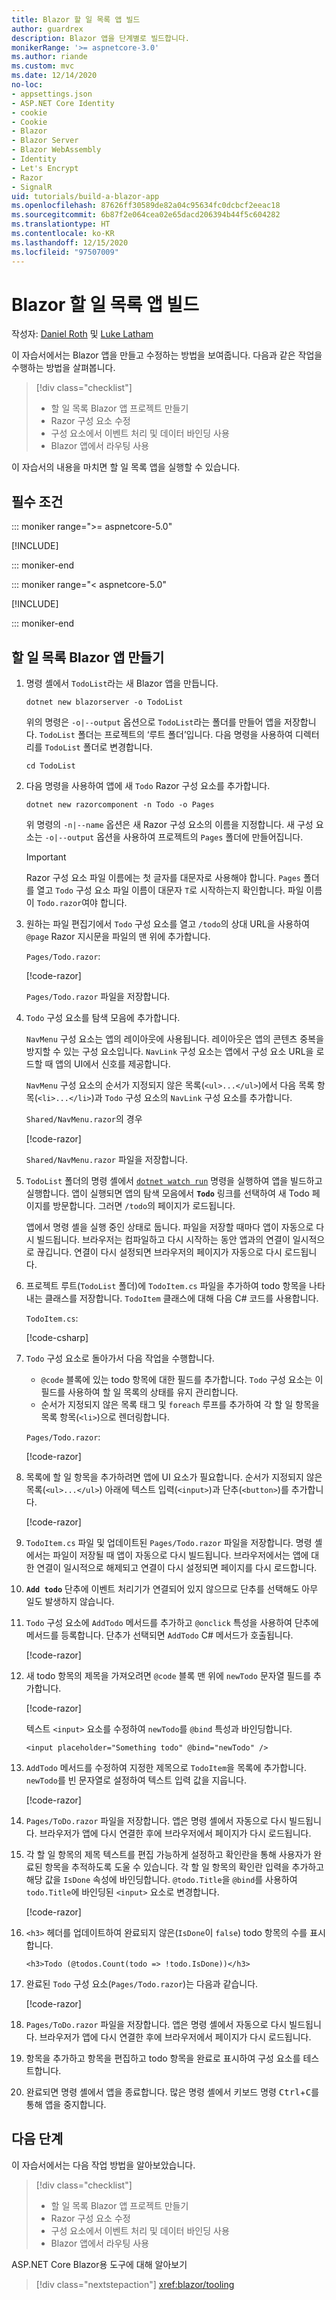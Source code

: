 ```yaml
---
title: Blazor 할 일 목록 앱 빌드
author: guardrex
description: Blazor 앱을 단계별로 빌드합니다.
monikerRange: '>= aspnetcore-3.0'
ms.author: riande
ms.custom: mvc
ms.date: 12/14/2020
no-loc:
- appsettings.json
- ASP.NET Core Identity
- cookie
- Cookie
- Blazor
- Blazor Server
- Blazor WebAssembly
- Identity
- Let's Encrypt
- Razor
- SignalR
uid: tutorials/build-a-blazor-app
ms.openlocfilehash: 87626ff30589de82a04c95634fc0dcbcf2eeac18
ms.sourcegitcommit: 6b87f2e064cea02e65dacd206394b44f5c604282
ms.translationtype: HT
ms.contentlocale: ko-KR
ms.lasthandoff: 12/15/2020
ms.locfileid: "97507009"
---
```

# <a name="build-a-no-locblazor-todo-list-app"></a>Blazor 할 일 목록 앱 빌드

작성자: [Daniel Roth](https://github.com/danroth27) 및 [Luke Latham](https://github.com/guardrex)

이 자습서에서는 Blazor 앱을 만들고 수정하는 방법을 보여줍니다. 다음과 같은 작업을 수행하는 방법을 살펴봅니다.

> [!div class="checklist"]
> * 할 일 목록 Blazor 앱 프로젝트 만들기
> * Razor 구성 요소 수정
> * 구성 요소에서 이벤트 처리 및 데이터 바인딩 사용
> * Blazor 앱에서 라우팅 사용

이 자습서의 내용을 마치면 할 일 목록 앱을 실행할 수 있습니다.

## <a name="prerequisites"></a>필수 조건

::: moniker range=">= aspnetcore-5.0"

[!INCLUDE[](~/includes/5.0-SDK.md)]

::: moniker-end

::: moniker range="< aspnetcore-5.0"

[!INCLUDE[](~/includes/3.1-SDK.md)]

::: moniker-end

## <a name="create-a-todo-list-no-locblazor-app"></a>할 일 목록 Blazor 앱 만들기

1. 명령 셸에서 `TodoList`라는 새 Blazor 앱을 만듭니다.

   ```dotnetcli
   dotnet new blazorserver -o TodoList
   ```

   위의 명령은 `-o|--output` 옵션으로 `TodoList`라는 폴더를 만들어 앱을 저장합니다. `TodoList` 폴더는 프로젝트의 ‘루트 폴더’입니다. 다음 명령을 사용하여 디렉터리를 `TodoList` 폴더로 변경합니다.

   ```dotnetcli
   cd TodoList
   ```

1. 다음 명령을 사용하여 앱에 새 `Todo` Razor 구성 요소를 추가합니다.

   ```dotnetcli
   dotnet new razorcomponent -n Todo -o Pages
   ```

   위 명령의 `-n|--name` 옵션은 새 Razor 구성 요소의 이름을 지정합니다. 새 구성 요소는 `-o|--output` 옵션을 사용하여 프로젝트의 `Pages` 폴더에 만들어집니다.

   > [!IMPORTANT]
   > Razor 구성 요소 파일 이름에는 첫 글자를 대문자로 사용해야 합니다. `Pages` 폴더를 열고 `Todo` 구성 요소 파일 이름이 대문자 `T`로 시작하는지 확인합니다. 파일 이름이 `Todo.razor`여야 합니다.

1. 원하는 파일 편집기에서 `Todo` 구성 요소를 열고 `/todo`의 상대 URL을 사용하여 `@page` Razor 지시문을 파일의 맨 위에 추가합니다.

   `Pages/Todo.razor`:

   [!code-razor[](build-a-blazor-app/samples_snapshot/ToDo0.razor?highlight=1)]

   `Pages/Todo.razor` 파일을 저장합니다.

1. `Todo` 구성 요소를 탐색 모음에 추가합니다.

   `NavMenu` 구성 요소는 앱의 레이아웃에 사용됩니다. 레이아웃은 앱의 콘텐츠 중복을 방지할 수 있는 구성 요소입니다. `NavLink` 구성 요소는 앱에서 구성 요소 URL을 로드할 때 앱의 UI에서 신호를 제공합니다.

   `NavMenu` 구성 요소의 순서가 지정되지 않은 목록(`<ul>...</ul>`)에서 다음 목록 항목(`<li>...</li>`)과 `Todo` 구성 요소의 `NavLink` 구성 요소를 추가합니다.

   `Shared/NavMenu.razor`의 경우

   [!code-razor[](build-a-blazor-app/samples_snapshot/NavMenu.razor?highlight=5-9)]

   `Shared/NavMenu.razor` 파일을 저장합니다.

1. `TodoList` 폴더의 명령 셸에서 [`dotnet watch run`](/aspnet/core/tutorials/dotnet-watch) 명령을 실행하여 앱을 빌드하고 실행합니다. 앱이 실행되면 앱의 탐색 모음에서 **`Todo`** 링크를 선택하여 새 Todo 페이지를 방문합니다. 그러면 `/todo`의 페이지가 로드됩니다.

   앱에서 명령 셸을 실행 중인 상태로 둡니다. 파일을 저장할 때마다 앱이 자동으로 다시 빌드됩니다. 브라우저는 컴파일하고 다시 시작하는 동안 앱과의 연결이 일시적으로 끊깁니다. 연결이 다시 설정되면 브라우저의 페이지가 자동으로 다시 로드됩니다.

1. 프로젝트 루트(`TodoList` 폴더)에 `TodoItem.cs` 파일을 추가하여 todo 항목을 나타내는 클래스를 저장합니다. `TodoItem` 클래스에 대해 다음 C# 코드를 사용합니다.

   `TodoItem.cs`:

   [!code-csharp[](build-a-blazor-app/samples_snapshot/TodoItem.cs)]

1. `Todo` 구성 요소로 돌아가서 다음 작업을 수행합니다.

   * `@code` 블록에 있는 todo 항목에 대한 필드를 추가합니다. `Todo` 구성 요소는 이 필드를 사용하여 할 일 목록의 상태를 유지 관리합니다.
   * 순서가 지정되지 않은 목록 태그 및 `foreach` 루프를 추가하여 각 할 일 항목을 목록 항목(`<li>`)으로 렌더링합니다.

   `Pages/Todo.razor`:

   [!code-razor[](build-a-blazor-app/samples_snapshot/ToDo2.razor?highlight=5-10,13)]

1. 목록에 할 일 항목을 추가하려면 앱에 UI 요소가 필요합니다. 순서가 지정되지 않은 목록(`<ul>...</ul>`) 아래에 텍스트 입력(`<input>`)과 단추(`<button>`)를 추가합니다.

   [!code-razor[](build-a-blazor-app/samples_snapshot/ToDo3.razor?highlight=12-13)]

1. `TodoItem.cs` 파일 및 업데이트된 `Pages/Todo.razor` 파일을 저장합니다. 명령 셸에서는 파일이 저장될 때 앱이 자동으로 다시 빌드됩니다. 브라우저에서는 앱에 대한 연결이 일시적으로 해제되고 연결이 다시 설정되면 페이지를 다시 로드합니다.

1. **`Add todo`** 단추에 이벤트 처리기가 연결되어 있지 않으므로 단추를 선택해도 아무 일도 발생하지 않습니다.

1. `Todo` 구성 요소에 `AddTodo` 메서드를 추가하고 `@onclick` 특성을 사용하여 단추에 메서드를 등록합니다. 단추가 선택되면 `AddTodo` C# 메서드가 호출됩니다.

   [!code-razor[](build-a-blazor-app/samples_snapshot/ToDo4.razor?highlight=2,7-10)]

1. 새 todo 항목의 제목을 가져오려면 `@code` 블록 맨 위에 `newTodo` 문자열 필드를 추가합니다.

   [!code-razor[](build-a-blazor-app/samples_snapshot/ToDo5.razor?highlight=3)]

   텍스트 `<input>` 요소를 수정하여 `newTodo`를 `@bind` 특성과 바인딩합니다.

   ```razor
   <input placeholder="Something todo" @bind="newTodo" />
   ```

1. `AddTodo` 메서드를 수정하여 지정한 제목으로 `TodoItem`을 목록에 추가합니다. `newTodo`를 빈 문자열로 설정하여 텍스트 입력 값을 지웁니다.

   [!code-razor[](build-a-blazor-app/samples_snapshot/ToDo6.razor?highlight=19-26)]

1. `Pages/ToDo.razor` 파일을 저장합니다. 앱은 명령 셸에서 자동으로 다시 빌드됩니다. 브라우저가 앱에 다시 연결한 후에 브라우저에서 페이지가 다시 로드됩니다.

1. 각 할 일 항목의 제목 텍스트를 편집 가능하게 설정하고 확인란을 통해 사용자가 완료된 항목을 추적하도록 도울 수 있습니다. 각 할 일 항목의 확인란 입력을 추가하고 해당 값을 `IsDone` 속성에 바인딩합니다. `@todo.Title`을 `@bind`를 사용하여 `todo.Title`에 바인딩된 `<input>` 요소로 변경합니다.

   [!code-razor[](build-a-blazor-app/samples_snapshot/ToDo7.razor?highlight=4-7)]

1. `<h3>` 헤더를 업데이트하여 완료되지 않은(`IsDone`이 `false`) todo 항목의 수를 표시합니다.

   ```razor
   <h3>Todo (@todos.Count(todo => !todo.IsDone))</h3>
   ```

1. 완료된 `Todo` 구성 요소(`Pages/Todo.razor`)는 다음과 같습니다.

   [!code-razor[](build-a-blazor-app/samples_snapshot/Todo1.razor)]

1. `Pages/ToDo.razor` 파일을 저장합니다. 앱은 명령 셸에서 자동으로 다시 빌드됩니다. 브라우저가 앱에 다시 연결한 후에 브라우저에서 페이지가 다시 로드됩니다.

1. 항목을 추가하고 항목을 편집하고 todo 항목을 완료로 표시하여 구성 요소를 테스트합니다.

1. 완료되면 명령 셸에서 앱을 종료합니다. 많은 명령 셸에서 키보드 명령 <kbd>Ctrl</kbd>+<kbd>C</kbd>를 통해 앱을 중지합니다.

## <a name="next-steps"></a>다음 단계

이 자습서에서는 다음 작업 방법을 알아보았습니다.

> [!div class="checklist"]
> * 할 일 목록 Blazor 앱 프로젝트 만들기
> * Razor 구성 요소 수정
> * 구성 요소에서 이벤트 처리 및 데이터 바인딩 사용
> * Blazor 앱에서 라우팅 사용

ASP.NET Core Blazor용 도구에 대해 알아보기

> [!div class="nextstepaction"]
> <xref:blazor/tooling>
